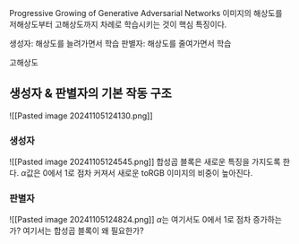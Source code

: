 Progressive Growing of Generative Adversarial Networks
이미지의 해상도를 저해상도부터 고해상도까지 차례로 학습시키는 것이 핵심 특징이다.

생성자: 해상도를 늘려가면서 학습
판별자: 해상도를 줄여가면서 학습

고해상도

## 생성자 & 판별자의 기본 작동 구조
![[Pasted image 20241105124130.png]]
### 생성자


![[Pasted image 20241105124545.png]]
합성곱 블록은 새로운 특징을 가지도록 한다.
$\alpha$값은 0에서 1로 점차 커져서 새로운 toRGB 이미지의 비중이 높아진다.


### 판별자
![[Pasted image 20241105124824.png]]
$\alpha$는 여기서도 0에서 1로 점차 증가하는가?
여기서는 합성곱 블록이 왜 필요한가?
